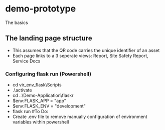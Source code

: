 # demo-prototype
The basics

## The landing page structure
* This assumes that the QR code carries the unique identifier of an asset
* Each page links to a 3 seperate views: <Asset> Report, Site Safety Report, <Asset> Service Docs

### Configuring flask run (Powershell)
* cd vir_env_flask\Scripts
* .\activate
* cd ..\Demo-Application\flaskr
* $env:FLASK_APP = "app"
* $env:FLASK_ENV = "development"
* flask run
#To Do:
* Create .env file to remove manually configuration of environment variables within powershell
